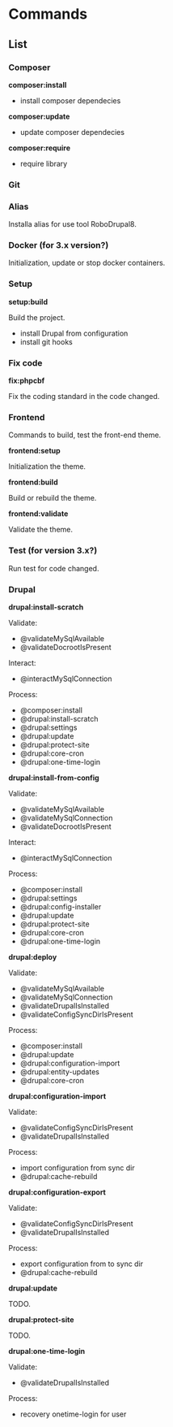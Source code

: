 # Commands

## List

### Composer

**composer:install**
- install composer dependecies

**composer:update**
- update composer dependecies

**composer:require**
- require library

### Git

### Alias

Installa alias for use tool RoboDrupal8.

### Docker (for 3.x version?)

Initialization, update or stop docker containers.

### Setup

**setup:build**

Build the project.

- install Drupal from configuration
- install git hooks

### Fix code

**fix:phpcbf**

Fix the coding standard in the code changed.

### Frontend

Commands to build, test the front-end theme.

**frontend:setup**

Initialization the theme.

**frontend:build**

Build or rebuild the theme.

**frontend:validate**

Validate the theme.

### Test (for version 3.x?)

Run test for code changed.

### Drupal

**drupal:install-scratch**

Validate:
- @validateMySqlAvailable
- @validateDocrootIsPresent

Interact:
- @interactMySqlConnection

Process:
- @composer:install
- @drupal:install-scratch
- @drupal:settings
- @drupal:update
- @drupal:protect-site
- @drupal:core-cron
- @drupal:one-time-login

**drupal:install-from-config**

Validate:
- @validateMySqlAvailable
- @validateMySqlConnection
- @validateDocrootIsPresent

Interact:
- @interactMySqlConnection

Process:
- @composer:install
- @drupal:settings
- @drupal:config-installer
- @drupal:update
- @drupal:protect-site
- @drupal:core-cron
- @drupal:one-time-login

**drupal:deploy**

Validate:
- @validateMySqlAvailable
- @validateMySqlConnection
- @validateDrupalIsInstalled
- @validateConfigSyncDirIsPresent

Process:
- @composer:install
- @drupal:update
- @drupal:configuration-import
- @drupal:entity-updates
- @drupal:core-cron

**drupal:configuration-import**

Validate:
- @validateConfigSyncDirIsPresent
- @validateDrupalIsInstalled

Process:
- import configuration from sync dir
- @drupal:cache-rebuild

**drupal:configuration-export**

Validate:
- @validateConfigSyncDirIsPresent
- @validateDrupalIsInstalled

Process:
- export configuration from to sync dir
- @drupal:cache-rebuild

**drupal:update**

TODO.

**drupal:protect-site**

TODO.

**drupal:one-time-login**

Validate:
- @validateDrupalIsInstalled

Process:
- recovery onetime-login for user

